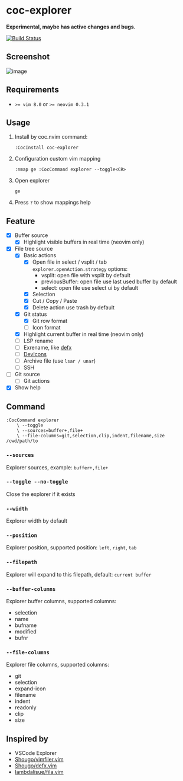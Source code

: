 # coc-explorer

**Experimental, maybe has active changes and bugs.**

[![Build Status](https://travis-ci.com/weirongxu/coc-explorer.svg?branch=master)](https://travis-ci.com/weirongxu/coc-explorer)

## Screenshot

![image](https://user-images.githubusercontent.com/1709861/64413599-5e8d5980-d0c4-11e9-936f-863d4672c80f.png)

## Requirements

- `>= vim 8.0` or `>= neovim 0.3.1`

## Usage

1. Install by coc.nvim command:
   ```
   :CocInstall coc-explorer
   ```
2. Configuration custom vim mapping
   ```
   :nmap ge :CocCommand explorer --toggle<CR>
   ```
3. Open explorer
   ```
   ge
   ```
4. Press `?` to show mappings help

## Feature

- [x] Buffer source
  - [x] Highlight visible buffers in real time (neovim only)
- [x] File tree source
  - [x] Basic actions
    - [x] Open file in select / vsplit / tab  
           `explorer.openAction.strategy` options:
      - vsplit: open file with vsplit by default
      - previousBuffer: open file use last used buffer by default
      - select: open file use select ui by default
    - [x] Selection
    - [x] Cut / Copy / Paste
    - [x] Delete action use trash by default
  - [x] Git status
    - [x] Git row format
    - [ ] Icon format
  - [x] Highlight current buffer in real time (neovim only)
  - [ ] LSP rename
  - [ ] Exrename, like [defx](https://github.com/Shougo/defx.nvim)
  - [ ] [DevIcons](https://github.com/ryanoasis/vim-devicons)
  - [ ] Archive file (use `lsar / unar`)
  - [ ] SSH
- [ ] Git source
  - [ ] Git actions
- [x] Show help

## Command

```
:CocCommand explorer
    \ --toggle
    \ --sources=buffer+,file+
    \ --file-columns=git,selection,clip,indent,filename,size /cwd/path/to
```

### `--sources`

Explorer sources, example: `buffer+,file+`

### `--toggle --no-toggle`

Close the explorer if it exists

### `--width`

Explorer width by default

### `--position`

Explorer position, supported position: `left`, `right`, `tab`

### `--filepath`

Explorer will expand to this filepath, default: `current buffer`

### `--buffer-columns`

Explorer buffer columns, supported columns:

- selection
- name
- bufname
- modified
- bufnr

### `--file-columns`

Explorer file columns, supported columns:

- git
- selection
- expand-icon
- filename
- indent
- readonly
- clip
- size

## Inspired by

- VSCode Explorer
- [Shougo/vimfiler.vim](https://github.com/Shougo/vimfiler.vim)
- [Shougo/defx.vim](https://github.com/Shougo/defx.vim)
- [lambdalisue/fila.vim](https://github.com/lambdalisue/fila.vim)

